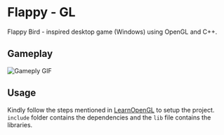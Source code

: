# Flappy - GL

Flappy Bird - inspired desktop game (Windows) using OpenGL and C++.

## Gameplay
![Gameply GIF](./images/gp.gif)

## Usage
Kindly follow the steps mentioned in [LearnOpenGL](https://learnopengl.com/Getting-started/Creating-a-window) to setup the project. `include` folder contains the dependencies and the `lib` file contains the libraries.